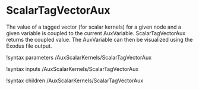 # ScalarTagVectorAux

The value of a tagged vector (for scalar kernels) for a given node and a given variable is coupled to
the current AuxVariable. ScalarTagVectorAux returns the coupled value. The AuxVariable can then
be visualized using the Exodus file output.

!syntax parameters /AuxScalarKernels/ScalarTagVectorAux

!syntax inputs /AuxScalarKernels/ScalarTagVectorAux

!syntax children /AuxScalarKernels/ScalarTagVectorAux
